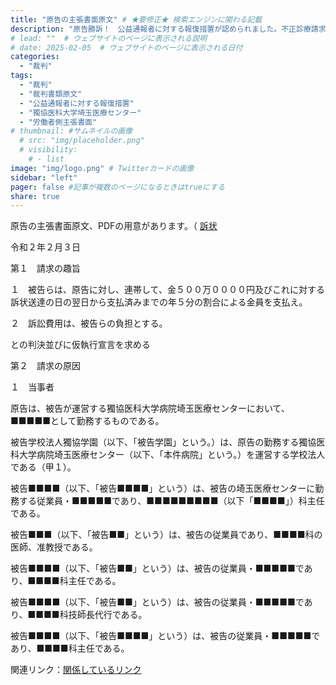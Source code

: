 ```yaml
---
title: "原告の主張書面原文" # ★要修正★ 検索エンジンに関わる記載
description: "原告勝訴！　公益通報者に対する報復措置が認められました。不正診療請求、恣意的な医療、国民が収めた税金・社会保険料の無駄遣いは許さない📌" # ★★★ 検索エンジン向けの説明
# lead: ""  # ウェブサイトのページに表示される説明
# date: 2025-02-05  # ウェブサイトのページに表示される日付
categories:
  - "裁判"
tags:
  - "裁判"
  - "裁判書類原文"
  - "公益通報者に対する報復措置"
  - "獨協医科大学埼玉医療センター"
  - "労働者側主張書面"
# thumbnail: #サムネイルの画像
  # src: "img/placeholder.png"
  # visibility:
    # - list
image: "img/logo.png" # Twitterカードの画像
sidebar: "left"
pager: false #記事が複数のページになるときはtrueにする
share: true
---
```


<div class="card-top-container">
    <div class="card-top">
        <div class="card-top-content">
            原告の主張書面原文、PDFの用意があります。（ <a href="https://example.com/">訴状</a>
        </div>
    </div>
</div>

<p>
令和２年２月３日
<p class="pad1 hg-idt">
第１　請求の趣旨
<p class="pad2 hg-idt">
１　被告らは、原告に対し、連帯して、金５００万００００円及びこれに対する訴状送達の日の翌日から支払済みまでの年５分の割合による金員を支払え。
<p class="pad2 hg-idt">
２　訴訟費用は、被告らの負担とする。
<p class="pad2">
との判決並びに仮執行宣言を求める

<!--more-->

<p class="pad1 hg-idt">
第２　請求の原因
<p class="pad2 hg-idt">
１　当事者
<p class="pad2 idt">
原告は、被告が運営する獨協医科大学病院埼玉医療センターにおいて、■■■■■として勤務するものである。
<p class="pad2 idt">
被告学校法人獨協学園（以下、「被告学園」という。）は、原告の勤務する獨協医科大学病院埼玉医療センター（以下、「本件病院」という。）を運営する学校法人である（甲１）。
<p class="pad2 idt">
被告■■■■（以下、「被告■■■■」という）は、被告の埼玉医療センターに勤務する従業員・■■■■■であり、■■■■■■■■■（以下「■■■■」）科主任である。
<p class="pad2 idt">
被告■■■（以下、「被告■■」という）は、被告の従業員であり、■■■■科の医師、准教授である。
<p class="pad2 idt">
被告■■■■（以下、「被告■■」という）は、被告の従業員・■■■■■であり、■■■■科主任である。
<p class="pad2 idt">
被告■■■■（以下、「被告■■」という）は、被告の従業員・■■■■■であり、■■■■科技師長代行である。
<p class="pad2 idt">
被告■■■■（以下、「被告■■■■」という）は、被告の従業員・■■■■■であり、■■■■科主任である。

<div class="card-bottom-container">
    <div class="card-bottom">
        <div class="card-bottom-content">
            関連リンク：<a href="https://example.com/">関係しているリンク <i class="bi bi-arrow-up-right"></i> </a>
        </div>
    </div>
</div>